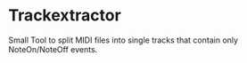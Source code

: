 # Trackextractor

Small Tool to split MIDI files into single tracks that contain only NoteOn/NoteOff events.
